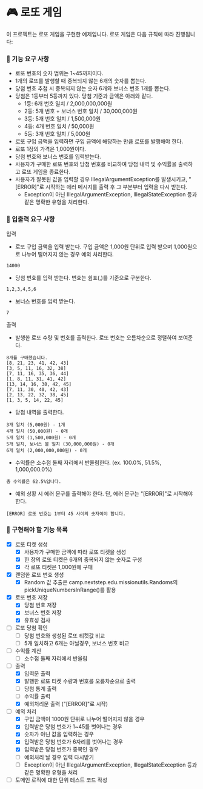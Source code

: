 # 🎮 로또 게임

이 프로젝트는 로또 게임을 구현한 예제입니다. 로또 게임은 다음 규칙에 따라 진행됩니다:

### 🚀 기능 요구 사항

- 로또 번호의 숫자 범위는 1~45까지이다.
- 1개의 로또를 발행할 때 중복되지 않는 6개의 숫자를 뽑는다.
- 당첨 번호 추첨 시 중복되지 않는 숫자 6개와 보너스 번호 1개를 뽑는다.
- 당첨은 1등부터 5등까지 있다. 당첨 기준과 금액은 아래와 같다.
    - 1등: 6개 번호 일치 / 2,000,000,000원
    - 2등: 5개 번호 + 보너스 번호 일치 / 30,000,000원
    - 3등: 5개 번호 일치 / 1,500,000원
    - 4등: 4개 번호 일치 / 50,000원
    - 5등: 3개 번호 일치 / 5,000원
- 로또 구입 금액을 입력하면 구입 금액에 해당하는 만큼 로또를 발행해야 한다.
- 로또 1장의 가격은 1,000원이다. 
- 당첨 번호와 보너스 번호를 입력받는다. 
- 사용자가 구매한 로또 번호와 당첨 번호를 비교하여 당첨 내역 및 수익률을 출력하고 로또 게임을 종료한다. 
- 사용자가 잘못된 값을 입력할 경우 IllegalArgumentException를 발생시키고, "[ERROR]"로 시작하는 에러 메시지를 출력 후 그 부분부터 입력을 다시 받는다.
  - Exception이 아닌 IllegalArgumentException, IllegalStateException 등과 같은 명확한 유형을 처리한다.

### 📰 입출력 요구 사항

입력

- 로또 구입 금액을 입력 받는다. 구입 금액은 1,000원 단위로 입력 받으며 1,000원으로 나누어 떨어지지 않는 경우 예외 처리한다.

``` 14000 ```

- 당첨 번호를 입력 받는다. 번호는 쉼표(,)를 기준으로 구분한다.

``` 1,2,3,4,5,6 ```

- 보너스 번호를 입력 받는다.

```7```


출력

- 발행한 로또 수량 및 번호를 출력한다. 로또 번호는 오름차순으로 정렬하여 보여준다.
```
8개를 구매했습니다.
[8, 21, 23, 41, 42, 43]
[3, 5, 11, 16, 32, 38]
[7, 11, 16, 35, 36, 44]
[1, 8, 11, 31, 41, 42]
[13, 14, 16, 38, 42, 45]
[7, 11, 30, 40, 42, 43]
[2, 13, 22, 32, 38, 45]
[1, 3, 5, 14, 22, 45]
```

- 당첨 내역을 출력한다.
```
3개 일치 (5,000원) - 1개
4개 일치 (50,000원) - 0개
5개 일치 (1,500,000원) - 0개
5개 일치, 보너스 볼 일치 (30,000,000원) - 0개
6개 일치 (2,000,000,000원) - 0개
```

- 수익률은 소수점 둘째 자리에서 반올림한다. (ex. 100.0%, 51.5%, 1,000,000.0%)

```총 수익률은 62.5%입니다.```


- 예외 상황 시 에러 문구를 출력해야 한다. 단, 에러 문구는 "[ERROR]"로 시작해야 한다.

```[ERROR] 로또 번호는 1부터 45 사이의 숫자여야 합니다.```

### 🧰 구현해야 할 기능 목록


- [x] 로또 티켓 생성 
  - [x] 사용자가 구매한 금액에 따라 로또 티켓을 생성
  - [x] 한 장의 로또 티켓은 6개의 중복되지 않는 숫자로 구성
  - [x] 각 로또 티켓은 1,000원에 구매
- [x] 랜덤한 로또 번호 생성
  - [x] Random 값 추출은 camp.nextstep.edu.missionutils.Randoms의 pickUniqueNumbersInRange()를 활용
- [x] 로또 번호 저장
  - [x] 당첨 번호 저장
  - [x] 보너스 번호 저장
  - [x] 유효성 검사
- [ ] 로또 당첨 확인
  - [ ] 당첨 번호와 생성된 로또 티켓값 비교
  - [ ] 5개 일치하고 6개는 아닐경우, 보너스 번호 비교
- [ ] 수익률 계산
    - [ ] 소수점 둘째 자리에서 반올림  
- [ ] 출력
  - [x] 입력문 출력
  - [x] 발행한 로또 티켓 수량과 번호를 오름차순으로 출력
  - [ ] 당첨 통계 출력
  - [ ] 수익률 출력
  - [x] 예외처리문 출력 ("[ERROR]"로 시작)
- [ ] 예외 처리
  - [x] 구입 금액이 1000원 단위로 나누어 떨어지지 않을 경우
  - [x] 입력받은 당첨 번호가 1~45를 벗어나는 경우
  - [x] 숫자가 아닌 값을 입력하는 경우
  - [x] 입력받은 당첨 번호가 6자리를 벗어나는 경우
  - [x] 입력받은 당첨 번호가 중복인 경우
  - [ ] 예외처리 날 경우 입력 다시받기
  - [ ] Exception이 아닌 IllegalArgumentException, IllegalStateException 등과 같은 명확한 유형을 처리
- [ ] 도메인 로직에 대한 단위 테스트 코드 작성
